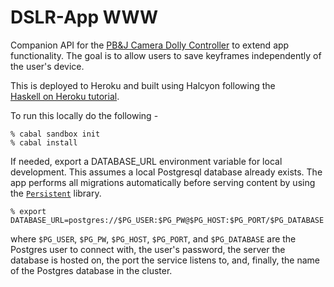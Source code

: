 DSLR-App WWW 
============================

Companion API for the [PB&J Camera Dolly Controller](http://www.github.com/jhstanton/DSLR-App) to
extend app functionality. The goal is to allow users to save keyframes independently of the user's
device.

This is deployed to Heroku and built using Halcyon following the [Haskell on Heroku
tutorial](https://haskellonheroku.com/tutorial/).

To run this locally do the following - 

```
% cabal sandbox init
% cabal install 
```

If needed, export a DATABASE_URL environment variable for local development. This assumes a local
Postgresql database already exists. The app performs all migrations automatically before serving
content by using the [`Persistent`](http://hackage.haskell.org/package/persistent) library. 

```
% export DATABASE_URL=postgres://$PG_USER:$PG_PW@$PG_HOST:$PG_PORT/$PG_DATABASE
```

where `$PG_USER`, `$PG_PW`, `$PG_HOST`, `$PG_PORT`, and `$PG_DATABASE` are the Postgres user to
connect with, the user's password, the server the database is hosted on, the port the service
listens to, and, finally, the name of the Postgres database in the cluster. 